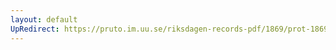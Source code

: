 ```yaml
---
layout: default
UpRedirect: https://pruto.im.uu.se/riksdagen-records-pdf/1869/prot-1869--ak--301/prot-1869--ak--301_003.pdf
---
```

